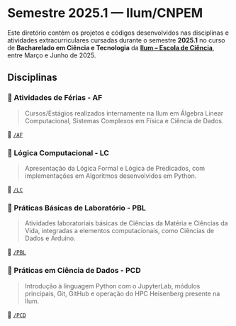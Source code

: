 # Semestre 2025.1 — Ilum/CNPEM

Este diretório contém os projetos e códigos desenvolvidos nas disciplinas e atividades extracurriculares cursadas durante o semestre **2025.1** no curso de **Bacharelado em Ciência e Tecnologia** da [**Ilum – Escola de Ciência**](https://ilum.cnpem.br/), entre Março e Junho de 2025.

## Disciplinas

### 🔹 Atividades de Férias - AF
> Cursos/Estágios realizados internamente na Ilum em Álgebra Linear Computacional, Sistemas Complexos em Física e Ciência de Dados.

📁 [`/AF`](./AF)

### 🔹 Lógica Computacional - LC
> Apresentação da Lógica Formal e Lógica de Predicados, com implementações em Algoritmos desenvolvidos em Python.

📁 [`/LC`](./LC)

### 🔹 Práticas Básicas de Laboratório - PBL
> Atividades laboratoriais básicas de Ciências da Matéria e Ciências da Vida, integradas a elementos computacionais, como Ciências de Dados e Arduino.

📁 [`/PBL`](./PBL)  

### 🔹 Práticas em Ciência de Dados - PCD
> Introdução à linguagem Python com o JupyterLab, módulos principais, Git, GitHub e operação do HPC Heisenberg presente na Ilum.

📁 [`/PCD`](./PCD)
